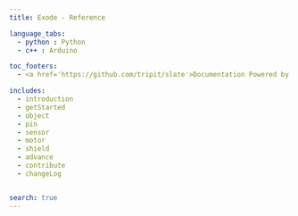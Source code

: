 ```yaml
---
title: Exode - Reference

language_tabs:
  - python : Python
  - c++ : Arduino

toc_footers:
  - <a href='https://github.com/tripit/slate'>Documentation Powered by Slate</a>

includes:
  - introduction
  - getStarted
  - object
  - pin
  - sensor
  - motor
  - shield
  - advance
  - contribute
  - changeLog


search: true
---
```

